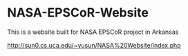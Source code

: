 # NASA-EPSCoR-Website

This is a website built for NASA EPSCoR project in Arkansas

http://sun0.cs.uca.edu/~yusun/NASA%20Website/index.php
